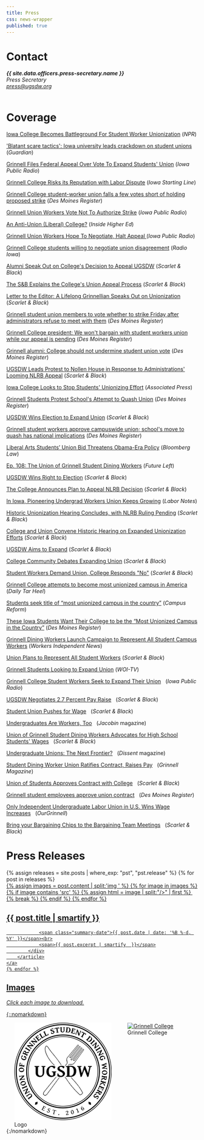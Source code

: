 ```yaml
---
title: Press
css: news-wrapper
published: true
---
```

<h1>Contact</h1>
<address>
<b>{{ site.data.officers.press-secretary.name }}</b>&nbsp;<br>
<i>Press Secretary</i><br>
<a href="mailto:press@ugsdw.org">press@ugsdw.org</a><br>
</address>
<br>

# Coverage

[Iowa College Becomes Battleground For Student Worker Unionization](https://www.npr.org/2018/12/11/675543037/iowa-college-becomes-battleground-for-student-worker-unionization) (*NPR*)

['Blatant scare tactics': Iowa university leads crackdown on student unions](https://www.theguardian.com/us-news/2018/dec/11/grinnell-college-student-union-appeal-national-labor-relations-board) (*Guardian*)

[Grinnell Files Federal Appeal Over Vote To Expand Students' Union](http://www.iowapublicradio.org/post/grinnell-files-federal-appeal-over-vote-expand-students-union#stream/0) (*Iowa Public Radio*)

[Grinnell College Risks its Reputation with Labor Dispute](https://iowastartingline.com/2018/12/09/grinnell-college-risks-its-reputation-with-labor-dispute/?utm_source=rss&utm_medium=rss&utm_campaign=grinnell-college-risks-its-reputation-with-labor-dispute) (*Iowa Starting Line*)

[Grinnell College student-worker union falls a few votes short of holding proposed strike](https://www.desmoinesregister.com/story/news/2018/12/07/grinnell-college-student-worker-union-strike-protests-ugsdw-national-labor-relations-board/2243801002/) (*Des Moines Register*)

[Grinnell Union Workers Vote Not To Authorize Strike](http://www.iowapublicradio.org/post/grinnell-union-workers-vote-not-authorize-strike) (*Iowa Public Radio*)

[An Anti-Union (Liberal) College?](https://www.insidehighered.com/news/2018/12/07/grinnell-administrators-appeal-student-workers-union) (*Inside Higher Ed*)

[Grinnell Union Workers Hope To Negotiate, Halt Appeal ](http://www.iowapublicradio.org/post/grinnell-union-workers-hope-negotiate-halt-appeal#stream/0) (*Iowa Public Radio*)

[Grinnell College students willing to negotiate union disagreement](https://www.radioiowa.com/2018/12/07/grinnell-college-students-willing-to-negotiate-union-disagreement/) (*Radio Iowa*)

[Alumni Speak Out on College's Decision to Appeal UGSDW](http://www.thesandb.com/news/alumni-speak-out-on-colleges-decision-to-appeal-ugsdw.html) (*Scarlet & Black*)

[The S&B Explains the College's Union Appeal Process](http://www.thesandb.com/news/the-sb-explains-the-colleges-union-appeal-process.html) (*Scarlet & Black*)

[Letter to the Editor: A Lifelong Grinnellian Speaks Out on Unionization](http://www.thesandb.com/article/letter-to-the-editor-a-lifelong-grinnellian-speaks-out-on-unionization.html) (*Scarlet & Black*)

[Grinnell student union members to vote whether to strike Friday after administrators refuse to meet with them](https://www.desmoinesregister.com/story/news/education/2018/12/06/union-grinnell-college-student-workers-unionize-iowa-nlrb-labor-relations-board-university-school/2230009002/) (*Des Moines Register*) 

[Grinnell College president: We won't bargain with student workers union while our appeal is pending](https://www.desmoinesregister.com/story/news/education/2018/12/05/union-grinnell-college-student-workers-unionize-iowa-nlrb-labor-relations-board-university-school/2218061002/) (*Des Moines Register*)

[Grinnell alumni: College should not undermine student union vote](https://www.desmoinesregister.com/story/opinion/columnists/2018/12/03/grinnell-alumni-college-should-not-undermine-student-union-vote-labor-organization-nlrb/2190900002/) (*Des Moines Register*)

[UGSDW Leads Protest to Nollen House in Response to Administrations' Looming NLRB Appeal](http://www.thesandb.com/article/ugsdw-leads-protest-to-nollen-house-in-response-to-administrations-nlrb-appeal.html) (*Scarlet & Black*)

[Iowa College Looks to Stop Students' Unionizing Effort](https://apnews.com/9444e248fd704b8f90bf9fca30532cbc) (*Associated Press*)

[Grinnell Students Protest School's Attempt to Quash Union](https://www.desmoinesregister.com/videos/news/2018/11/30/grinnell-students-protest-schools-attempt-quash-union/2164932002/?fbclid=IwAR0b7xEBRKhW3mVQwHkNqAMILyN52PGm44vJ6Y_lboDY_BStbt8vEoily3g) (*Des Moines Register*)

[UGSDW Wins Election to Expand Union](http://www.thesandb.com/news/ugsdw-wins-election-to-expand-union.html) (*Scarlet & Black*)

[Grinnell student workers approve campuswide union; school's move to quash has national implications](https://www.desmoinesregister.com/story/news/education/2018/11/29/union-grinnell-college-student-workers-unionize-iowa-nlrb-labor-relations-board-university-school/2143732002/) (*Des Moines Register*)

[Liberal Arts Students’ Union Bid Threatens Obama-Era Policy](https://news.bloomberglaw.com/daily-labor-report/liberal-arts-students-union-bid-threatens-obama-era-policy) (*Bloomberg Law*)

[Ep. 108: The Union of Grinnell Student Dining Workers](http://www.futureleft.org/home/2018/11/14/ep-108-the-union-of-grinnell-student-dining-workers-ft-sam-xu) (*Future Left*)

[UGSDW Wins Right to Election](http://www.thesandb.com/news/ugsdw-wins-right-to-election.html) (*Scarlet & Black*)

[The College Announces Plan to Appeal NLRB Decision](http://www.thesandb.com/article/the-college-announces-plans-to-appeal-nlrb-decision.html) (*Scarlet & Black*)

[In Iowa, Pioneering Undergrad Workers Union Keeps Growing](http://labornotes.org/2018/11/iowa-pioneering-undergrad-workers-union-keeps-growing) (*Labor Notes*)

[Historic Unionization Hearing Concludes, with NLRB Ruling Pending](http://www.thesandb.com/article/historic-unionization-hearing-concludes-with-nlrb-ruling-pending.html) (*Scarlet & Black*)

[College and Union Convene Historic Hearing on Expanded Unionization Efforts](http://www.thesandb.com/article/college-and-union-convene-historic-hearing-on-expanded-unionization-efforts.html?fbclid=IwAR0uJfV1xiYYxiobpxZbxRacxStYCsIkKjyKSXu58F0MIo9Ki2dSHmwN1DQ) (*Scarlet & Black*)

[UGSDW Aims to Expand](http://www.thesandb.com/article/ugsdw-aims-to-expand.html) (*Scarlet & Black*)

[College Community Debates Expanding Union](http://www.thesandb.com/article/college-community-debates-expanding-union.html) (*Scarlet & Black*)

[Student Workers Demand Union, College Responds "No"](http://www.thesandb.com/news/student-workers-demand-union-college-responds-no.html) (*Scarlet & Black*)

[Grinnell College attempts to become most unionized campus in America](http://www.dailytarheel.com/article/2017/10/grinnell-college-attempts-to-become-most-unionized-campus-in-america) (*Daily Tar Heel*)

<a href="https://www.campusreform.org/?ID=9865">Students seek title of &ldquo;most unionized campus in the country&rdquo;</a> 
(<i>Campus Reform</i>)<br>

<a href="http://www.desmoinesregister.com/story/news/education/2017/09/25/these-iowa-students-want-their-college-most-unionized-campus-country/692777001/">These Iowa Students Want Their College to be the &ldquo;Most Unionized Campus in the Country&rdquo;</a>
(<i>Des Moines Register</i>)<br>

<a href="http://laborradio.org/2017/09/24/grinnell-dining-workers-launch-campaign-to-represent-all-student-campus-workers/">Grinnell Dining Workers Launch Campaign to Represent All Student Campus Workers</a>
(<i>Workers Independent News</i>)<br>

<a href="http://www.thesandb.com/news/union-plans-to-represent-all-student-workers.html">Union Plans to Represent All Student Workers</a>
(<i>Scarlet & Black</i>)<br>

<a href="http://www.weareiowa.com/news/local-news/grinnell-students-looking-to-expand-union/815816767">Grinnell Students Looking to Expand Union</a>
(<i>WOI-TV</i>)<br>

<a href="http://iowapublicradio.org/post/grinnell-college-student-workers-seek-expand-their-union">Grinnell College Student Workers Seek to Expand Their Union</a>&nbsp;&nbsp;
(<i>Iowa Public Radio</i>)<br>

<a href="http://www.thesandb.com/article/ugsdw-negotiates-2-7-percent-pay-raise.html">UGSDW Negotiates 2.7 Percent Pay Raise</a>&nbsp;&nbsp;
(<i>Scarlet & Black</i>)<br>

<a href="http://www.thesandb.com/article/student-union-pushes-for-wage.html">Student Union Pushes for Wage</a>&nbsp;&nbsp;
(<i>Scarlet & Black</i>)<br>

<a href="https://jacobinmag.com/2017/08/unions-campus-higher-education-organizing-college-students">Undergraduates Are Workers, Too</a>&nbsp;&nbsp;
(<i>Jacobin</i> magazine)<br>

<a href="http://www.thesandb.com/article/union-of-grinnell-student-dining-workers-advocates-for-high-school-students-wages.html">Union of Grinnell Student Dining Workers Advocates for High School Students' Wages</a>&nbsp;&nbsp;
(<i>Scarlet & Black</i>)<br>

<a href="https://www.dissentmagazine.org/blog/undergraduate-unions-student-labor-organizing-fight-for-15">Undergraduate Unions: The Next Frontier?</a>&nbsp;&nbsp;
(<i>Dissent</i> magazine)<br>

<a href="https://www.grinnell.edu/news/student-dining-worker-union-ratifies-contract-raises-pay">Student Dining Worker Union Ratifies Contract, Raises Pay</a>&nbsp;&nbsp;
(<i>Grinnell Magazine</i>)<br>

<a href="http://www.thesandb.com/news/union-of-students-approves-contract-with-college.html">Union of Students Approves Contract with College</a>&nbsp;&nbsp;
(<i>Scarlet & Black</i>)<br>

<a href="http://www.desmoinesregister.com/story/news/local/grinnell/2016/09/28/grinnell-student-employees-approve-union-contract/91146814/">Grinnell student employees approve union contract</a>&nbsp;&nbsp;
(<i>Des Moines Register</i>)<br>

<a href="http://ourgrinnell.com/only-independent-undergraduate-labor-union-in-u-s-wins-wage-increases/">Only Independent Undergraduate Labor Union in U.S. Wins Wage Increases</a>&nbsp;&nbsp;
(<i>OurGrinnell</i>)<br>

<a href="http://www.thesandb.com/features/bring-your-bargaining-chips-to-the-bargaining-team-meetings.html">Bring your Bargaining Chips to the Bargaining Team Meetings</a>&nbsp;&nbsp;
(<i>Scarlet & Black</i>)<br>


# Press Releases

<div class="post-container">
    {% assign releases = site.posts | where_exp: "pst", "pst.release" %}
    {% for post in releases %}
    <a href="{{ post.url }}">
        <article>
            <div class="img-wrapper">
                {% assign images = post.content | split:'img ' %} 
                {% for image in images %}
                    {% if image contains 'src' %}
                        {% assign html = image | split:"/>" | first %}
                        <img {{ html  }} />
                        {% break %}
                    {% endif %}
                {% endfor %}
            </div>
            <div class="content-wrapper">
                <h2>
                    {{ post.title | smartify }}
                </h2>

                <span class="summary-date">{{ post.date | date: '%B %-d, %Y' }}</span><br>
                <span>{{ post.excerpt | smartify  }}</span>
            </div>
        </article>
    </a>
    {% endfor %}
</div>

# Images
_Click each image to download._

{::nomarkdown}
<div class="columns">
    <div>
        <a href="/assets/logo_large.png" download="ugsdw_logo.png">          
            <img alt="UGSDW logo" src="/assets/logo_large.png" width=256>            
        </a> <br>
        Logo
    </div><br>
    <!--
    <div>
        <a href="/assets/news/expansion_watching.jpg" download="ugsdw_expansion_2017.jpg">          
          <img alt="2017 UGSDW Expansion Campaign Announcement" src="/assets/news/expansion_watching.jpg" width=360>
        </a> <br>
        Expansion campaign announcement, September 2017
    </div><br>
    <div>
        <a href="/assets/temp-front-picture.jpg" download="ugsdw_equal_wage_protest.jpg">          
            <img alt="Equal Wage Protest" src="/assets/temp-front-picture.jpg" width=360>            
        </a> <br>
        Equal wage protest, April 2017
    </div><br>
    <div>
        <a href="/assets/mtg_1_edited.jpg" download="ugsdw_contract_ratification_2016.jpg">          
            <img alt="2016 UGSDW Contract Ratification Meeting" src="/assets/mtg_1_edited.jpg" width=360>            
        </a> <br>
        2016 contract ratification meeting
    </div><br>
    <div>
        <a href="/assets/bargaining_team.jpg" download="ugsdw_bargaining_team_2016.jpg">          
            <img alt="2016 UGSDW Bargaining Team" src="/assets/bargaining_team.jpg" width=360>          
        </a> <br>
        2016 contract bargaining team
    </div><br>
-->
    <div>
        <a href="/assets/front-picture.jpg" download="grinnell_college.jpg">          
            <img alt="Grinnell College" src="/assets/front-picture.jpg" width=360>            
        </a> <br>
        Grinnell College
    </div><br>
</div>
{:/nomarkdown}
